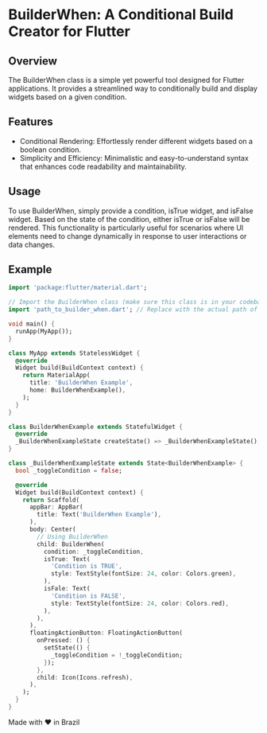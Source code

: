 # BuilderWhen: A Conditional Build Creator for Flutter

## Overview

The BuilderWhen class is a simple yet powerful tool designed for Flutter applications. It provides a streamlined way to conditionally build and display widgets based on a given condition.

## Features

- Conditional Rendering: Effortlessly render different widgets based on a boolean condition.
- Simplicity and Efficiency: Minimalistic and easy-to-understand syntax that enhances code readability and maintainability.

## Usage

To use BuilderWhen, simply provide a condition, isTrue widget, and isFalse widget. Based on the state of the condition, either isTrue or isFalse will be rendered. This functionality is particularly useful for scenarios where UI elements need to change dynamically in response to user interactions or data changes.

## Example

```dart
import 'package:flutter/material.dart';

// Import the BuilderWhen class (make sure this class is in your codebase)
import 'path_to_builder_when.dart'; // Replace with the actual path of BuilderWhen class

void main() {
  runApp(MyApp());
}

class MyApp extends StatelessWidget {
  @override
  Widget build(BuildContext context) {
    return MaterialApp(
      title: 'BuilderWhen Example',
      home: BuilderWhenExample(),
    );
  }
}

class BuilderWhenExample extends StatefulWidget {
  @override
  _BuilderWhenExampleState createState() => _BuilderWhenExampleState();
}

class _BuilderWhenExampleState extends State<BuilderWhenExample> {
  bool _toggleCondition = false;

  @override
  Widget build(BuildContext context) {
    return Scaffold(
      appBar: AppBar(
        title: Text('BuilderWhen Example'),
      ),
      body: Center(
        // Using BuilderWhen
        child: BuilderWhen(
          condition: _toggleCondition,
          isTrue: Text(
            'Condition is TRUE',
            style: TextStyle(fontSize: 24, color: Colors.green),
          ),
          isFale: Text(
            'Condition is FALSE',
            style: TextStyle(fontSize: 24, color: Colors.red),
          ),
        ),
      ),
      floatingActionButton: FloatingActionButton(
        onPressed: () {
          setState(() {
            _toggleCondition = !_toggleCondition;
          });
        },
        child: Icon(Icons.refresh),
      ),
    );
  }
}
```


Made with ❤ in Brazil